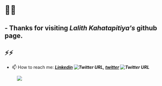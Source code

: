 # 👋👋
## - Thanks for visiting *Lalith Kahatapitiya's* github page.
⚡⚡
---
- 📫 How to reach me: ***[Linkedin](https://www.linkedin.com/in/lalithk90/) ![Twitter URL](https://img.shields.io/twitter/url?label=Linkedin&logo=linkedin&url=https%3A%2F%2Fwww.linkedin.com%2Fin%2Flalithk90%2F), [twitter](https://twitter.com/LalithK90) ![Twitter URL](https://img.shields.io/twitter/url?url=https%3A%2F%2Ftwitter.com%2FLalithK90)***

<!--
**LalithK90/LalithK90** is a ✨ _special_ ✨ repository because its `README.md` (this file) appears on your GitHub profile.

Here are some ideas to get you started:

- 🔭 I’m currently working on ...
- 🌱 I’m currently learning ...
- 👯 I’m looking to collaborate on ...
- 🤔 I’m looking for help with ...
- 💬 Ask me about ...
- 📫 How to reach me: ...
- 😄 Pronouns: ...
- ⚡ Fun fact: ...
  
- [![Top Langs](https://github-readme-stats.vercel.app/api/top-langs/?username=LalithK90&theme=highcontrast)](https://github.com/LalithK90)
-->


>  <img align="left" src="https://github-readme-stats.vercel.app/api?username=LalithK90&show_icons=true&hide_border=true&theme=graywhite" />


